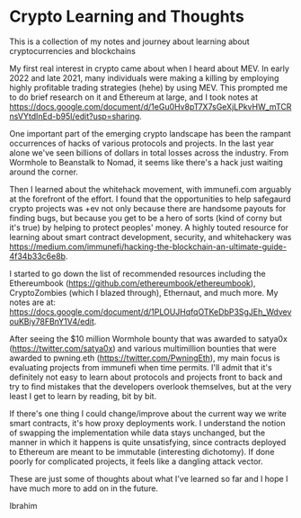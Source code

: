 # Crypto Learning and Thoughts
This is a collection of my notes and journey about learning about cryptocurrencies and blockchains

My first real interest in crypto came about when I heard about MEV. In early 2022 and late 2021, many individuals were making a killing by employing highly profitable trading strategies (hehe) by using MEV. This prompted me to do brief research on it and Ethereum at large, and I took notes at https://docs.google.com/document/d/1eGu0Hv8pT7X7sGeXjLPkvHW_mTCRnsVYtdInEd-b95I/edit?usp=sharing. 

One important part of the emerging crypto landscape has been the rampant occurrences of hacks of various protocols and projects. In the last year alone we've seen billions of dollars in total losses across the industry. From Wormhole to Beanstalk to Nomad, it seems like there's a hack just waiting around the corner. 

Then I learned about the whitehack movement, with immunefi.com arguably at the forefront of the effort. I found that the opportunities to help safegaurd crypto projects was +ev not only because there are handsome payouts for finding bugs, but because you get to be a hero of sorts (kind of corny but it's true) by helping to protect peoples' money. A highly touted resource for learning about smart contract development, security, and whitehackery was https://medium.com/immunefi/hacking-the-blockchain-an-ultimate-guide-4f34b33c6e8b.

I started to go down the list of recommended resources including the Ethereumbook (https://github.com/ethereumbook/ethereumbook), CryptoZombies (which I blazed through), Ethernaut, and much more. My notes are at: https://docs.google.com/document/d/1PLOUJHqfqOTKeDbP3SgJEh_WdvevouKBiy78FBnY1V4/edit.

After seeing the $10 million Wormhole bounty that was awarded to satya0x (https://twitter.com/satya0x) and various multimillion bounties that were awarded to pwning.eth (https://twitter.com/PwningEth), my main focus is evaluating projects from immunefi when time permits. I'll admit that it's definitely not easy to learn about protocols and projects front to back and try to find mistakes that the developers overlook themselves, but at the very least I get to learn by reading, bit by bit. 

If there's one thing I could change/improve about the current way we write smart contracts, it's how proxy deployments work. I understand the notion of swapping the implementation while data stays unchanged, but the manner in which it happens is quite unsatisfying, since contracts deployed to Ethereum are meant to be immutable (interesting dichotomy). If done poorly for complicated projects, it feels like a dangling attack vector.

These are just some of thoughts about what I've learned so far and I hope I have much more to add on in the future.

Ibrahim


